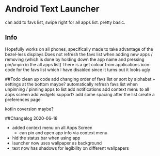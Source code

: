 # Android Text Launcher 
can add to favs list, swipe right for all apps list. pretty basic. 

## Info
Hopefully works on all phones, specifically made to take advantage of the bezel-less displays
Does not refresh the favs list when adding new apps / removing (which is done by holding down the app name and pressing pin/unpin in the all apps list)
There is a get colour from applications icon code for the favs list which I have disabled since it turns out it looks ugly
 
##Todo
clean up code
add changing order of favs list or sort by alphabet + settings at the bottom maybe?
automatically refresh favs list when unpinning / pinning apps to list
add notifications
add context menu to all apps screen
add widgets support? 
add some spacing after the list
create a preferences page

kotlin coversion maybe?

##Changelog
2020-06-18
- added context menu on all Apps Screen
	- can pin and open app info via context menu
- hid the status bar when using app 
- launcher now uses wallpaper as background
- text now has shadows for legibility on different wallpapers